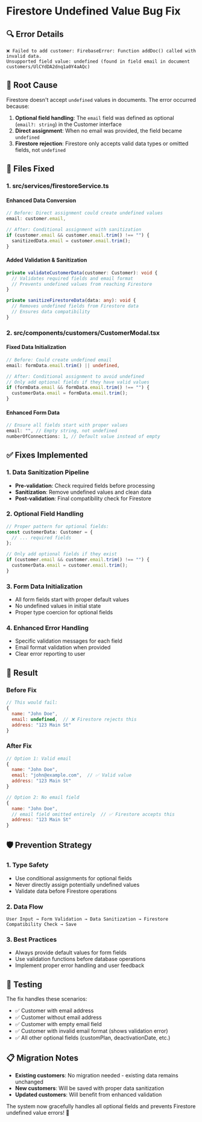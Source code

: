 # Firestore Undefined Value Bug Fix

## 🔍 **Error Details**

```
❌ Failed to add customer: FirebaseError: Function addDoc() called with invalid data.
Unsupported field value: undefined (found in field email in document customers/UlCYdDA2dnq1a0Y4aAQc)
```

## 🎯 **Root Cause**

Firestore doesn't accept `undefined` values in documents. The error occurred because:

1. **Optional field handling**: The `email` field was defined as optional (`email?: string`) in the Customer interface
2. **Direct assignment**: When no email was provided, the field became `undefined`
3. **Firestore rejection**: Firestore only accepts valid data types or omitted fields, not `undefined`

## 🔧 **Files Fixed**

### 1. **src/services/firestoreService.ts**

#### **Enhanced Data Conversion**

```typescript
// Before: Direct assignment could create undefined values
email: customer.email,

// After: Conditional assignment with sanitization
if (customer.email && customer.email.trim() !== "") {
  sanitizedData.email = customer.email.trim();
}
```

#### **Added Validation & Sanitization**

```typescript
private validateCustomerData(customer: Customer): void {
  // Validates required fields and email format
  // Prevents undefined values from reaching Firestore
}

private sanitizeFirestoreData(data: any): void {
  // Removes undefined fields from Firestore data
  // Ensures data compatibility
}
```

### 2. **src/components/customers/CustomerModal.tsx**

#### **Fixed Data Initialization**

```typescript
// Before: Could create undefined email
email: formData.email.trim() || undefined,

// After: Conditional assignment to avoid undefined
// Only add optional fields if they have valid values
if (formData.email && formData.email.trim() !== "") {
  customerData.email = formData.email.trim();
}
```

#### **Enhanced Form Data**

```typescript
// Ensure all fields start with proper values
email: "", // Empty string, not undefined
numberOfConnections: 1, // Default value instead of empty
```

## ✅ **Fixes Implemented**

### **1. Data Sanitization Pipeline**

- **Pre-validation**: Check required fields before processing
- **Sanitization**: Remove undefined values and clean data
- **Post-validation**: Final compatibility check for Firestore

### **2. Optional Field Handling**

```typescript
// Proper pattern for optional fields:
const customerData: Customer = {
  // ... required fields
};

// Only add optional fields if they exist
if (customer.email && customer.email.trim() !== "") {
  customerData.email = customer.email.trim();
}
```

### **3. Form Data Initialization**

- All form fields start with proper default values
- No undefined values in initial state
- Proper type coercion for optional fields

### **4. Enhanced Error Handling**

- Specific validation messages for each field
- Email format validation when provided
- Clear error reporting to user

## 🎉 **Result**

### **Before Fix**

```javascript
// This would fail:
{
  name: "John Doe",
  email: undefined,  // ❌ Firestore rejects this
  address: "123 Main St"
}
```

### **After Fix**

```javascript
// Option 1: Valid email
{
  name: "John Doe",
  email: "john@example.com",  // ✅ Valid value
  address: "123 Main St"
}

// Option 2: No email field
{
  name: "John Doe",
  // email field omitted entirely  // ✅ Firestore accepts this
  address: "123 Main St"
}
```

## 🛡️ **Prevention Strategy**

### **1. Type Safety**

- Use conditional assignments for optional fields
- Never directly assign potentially undefined values
- Validate data before Firestore operations

### **2. Data Flow**

```
User Input → Form Validation → Data Sanitization → Firestore Compatibility Check → Save
```

### **3. Best Practices**

- Always provide default values for form fields
- Use validation functions before database operations
- Implement proper error handling and user feedback

## 🔄 **Testing**

The fix handles these scenarios:

- ✅ Customer with email address
- ✅ Customer without email address
- ✅ Customer with empty email field
- ✅ Customer with invalid email format (shows validation error)
- ✅ All other optional fields (customPlan, deactivationDate, etc.)

## 📋 **Migration Notes**

- **Existing customers**: No migration needed - existing data remains unchanged
- **New customers**: Will be saved with proper data sanitization
- **Updated customers**: Will benefit from enhanced validation

The system now gracefully handles all optional fields and prevents Firestore undefined value errors! 🎯
